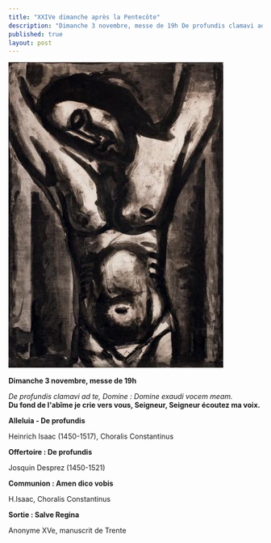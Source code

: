 ```yaml
---
title: "XXIVe dimanche après la Pentecôte"
description: "Dimanche 3 novembre, messe de 19h De profundis clamavi ad te, Domine : Domine exaudi vocem meam. Du fond de l'abîme je crie vers vous, Seigneur, Seigneur écoutez ma voix. Alleluia - De profundis Heinrich Isaac (1450-1517), Choralis Constantinus Offertoire..."
published: true
layout: post
---
```



![](/images/2013-11-23-crucifixion.jpg)

**Dimanche 3 novembre, messe de 19h**

*De profundis clamavi ad te, Domine : Domine exaudi vocem meam.*  
**Du fond de l'abîme je crie vers vous, Seigneur, Seigneur écoutez ma voix.**

**Alleluia - De profundis**

Heinrich Isaac (1450-1517), Choralis Constantinus

****Offertoire : De profundis****

Josquin Desprez (1450-1521)

**Communion : Amen dico vobis**

H.Isaac, Choralis Constantinus

**Sortie : Salve Regina**

Anonyme XVe, manuscrit de Trente